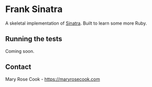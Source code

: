 # Frank Sinatra

A skeletal implementation of [Sinatra](http://sinatrarb.com).  Built to learn some more Ruby.

## Running the tests

Coming soon.

## Contact

Mary Rose Cook - https://maryrosecook.com
